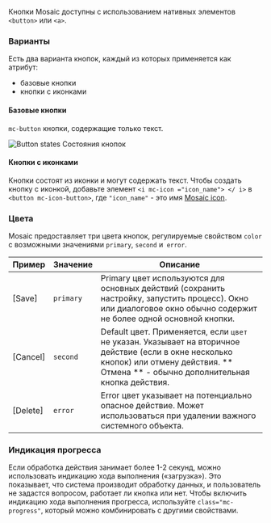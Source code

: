 Кнопки Mosaic доступны с использованием нативных элементов `<button>` или `<a>`.

### Варианты
Есть два варианта кнопок, каждый из которых применяется как атрибут:
+ базовые кнопки
+ кнопки с иконками

#### Базовые кнопки

`mc-button` кнопки, содержащие только текст.

<!-- example(button-overview) -->

![Button states](./assets/images/Basic_buttons.png)
Состояния кнопок

#### Кнопки с иконками
Кнопки состоят из иконки и могут содержать текст.
Чтобы создать кнопку с иконкой, добавьте элемент `<i mc-icon ="icon_name"> </ i>` в `<button mc-icon-button>`, 
где `"icon_name"` - это имя [Mosaic icon](https://github.com/positive-js/mosaic-icons).

<!-- example(button-icon) -->
### Цвета

Mosaic предоставляет три цвета кнопок, регулируемые свойством `color` с возможными значениями `primary`, `second` и` error`.

| Пример          |  Значение  | Описание |
|--------------------|-------------|---------|
| [Save] | `primary` | Primary цвет используются для основных действий (сохранить настройку, запустить процесс). Окно или диалоговое окно обычно содержит не более одной основной кнопки.  |
|  [Cancel] | `second` | Default цвет. Применяется, если `цвет` не указан. Указывает на вторичное действие (если в окне несколько кнопок) или отмену действия. ** Отмена ** - обычно дополнительная кнопка действия. |
|  [Delete]    | `error` | Error цвет указывает на потенциально опасное действие. Может использоваться при удалении важного системного объекта.

<!-- example(button-colors) -->

### Индикация прогресса
Если обработка действия занимает более 1-2 секунд, можно использовать индикацию хода выполнения («загрузка»).
Это показывает, что система производит обработку данных, и пользователь не задастся вопросом, работает ли кнопка или нет.
Чтобы включить индикацию хода выполнения прогресса, используйте `class="mc-progress"`, 
который можно комбинировать с другими свойствами.

<!-- example(button-progress) -->
